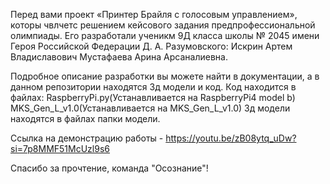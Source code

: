 Перед вами проект «Принтер Брайля с голосовым управлением», которы чвлчетс решением кейсового задания предпрофессиональной олимпиады.
Его разработали ученикм 9Д класса школы № 2045 имени Героя Российской Федерации Д. А. Разумовского:
Искрин Артем Владиславович 
Мустафаева Арина Арсаналиевна.

Подробное описание разработки вы можете найти в документации, а в данном репозитории находятся 3д модели и код.
Код находится в файлах:
RaspberryPi.py(Устанавливается на RaspberryPi4 model b)
MKS_Gen_L_v1.0(Устанавливается на MKS_Gen_L_v1.0)
Зд модели находятся в файлах папки модели.

Ссылка на демонстрацию работы - https://youtu.be/zB08ytq_uDw?si=7p8MMF51McUzl9s6


Спасибо за прочтение, команда "Осознание"!
 
